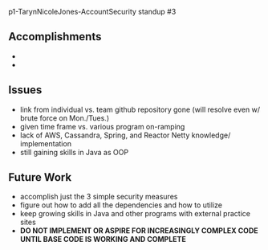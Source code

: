 p1-TarynNicoleJones-AccountSecurity standup #3

## Accomplishments
- 
- 

## Issues
- link from individual vs. team github repository gone (will resolve even w/ brute force on Mon./Tues.)
- given time frame vs. various program on-ramping
- lack of AWS, Cassandra, Spring, and Reactor Netty knowledge/ implementation
- still gaining skills in Java as OOP

## Future Work
- accomplish just the 3 simple security measures
- figure out how to add all the dependencies and how to utilize
- keep growing skills in Java and other programs with external practice sites
- **DO NOT IMPLEMENT OR ASPIRE FOR INCREASINGLY COMPLEX CODE UNTIL BASE CODE IS WORKING AND COMPLETE**
